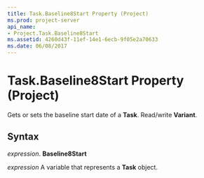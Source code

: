 ```yaml
---
title: Task.Baseline8Start Property (Project)
ms.prod: project-server
api_name:
- Project.Task.Baseline8Start
ms.assetid: 4260d43f-11ef-14e1-6ecb-9f05e2a70633
ms.date: 06/08/2017
---
```



# Task.Baseline8Start Property (Project)

Gets or sets the baseline start date of a  **Task**. Read/write **Variant**.


## Syntax

 _expression_. **Baseline8Start**

 _expression_ A variable that represents a **Task** object.


